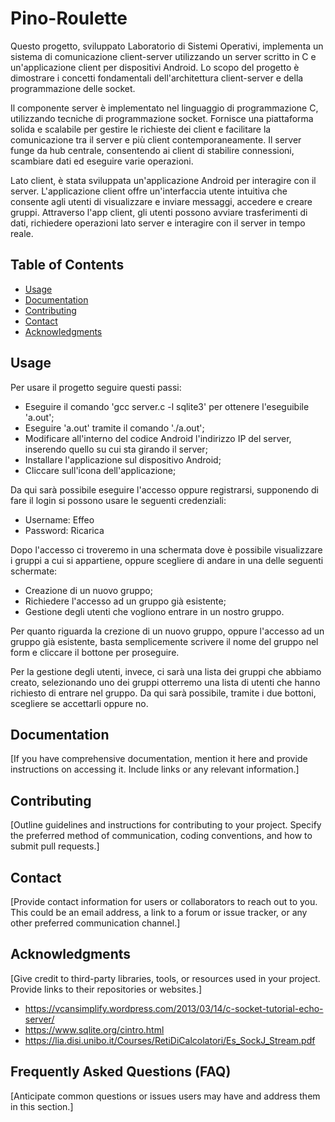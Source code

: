 # Pino-Roulette
Questo progetto, sviluppato Laboratorio di Sistemi Operativi, implementa un sistema di comunicazione client-server utilizzando un server scritto in C e un'applicazione client per dispositivi Android. Lo scopo del progetto è dimostrare i concetti fondamentali dell'architettura client-server e della programmazione delle socket.

Il componente server è implementato nel linguaggio di programmazione C, utilizzando tecniche di programmazione socket. Fornisce una piattaforma solida e scalabile per gestire le richieste dei client e facilitare la comunicazione tra il server e più client contemporaneamente. Il server funge da hub centrale, consentendo ai client di stabilire connessioni, scambiare dati ed eseguire varie operazioni.

Lato client, è stata sviluppata un'applicazione Android per interagire con il server. L'applicazione client offre un'interfaccia utente intuitiva che consente agli utenti di visualizzare e inviare messaggi, accedere e creare gruppi. Attraverso l'app client, gli utenti possono avviare trasferimenti di dati, richiedere operazioni lato server e interagire con il server in tempo reale.

## Table of Contents
- [Usage](#usage)
- [Documentation](#documentation)
- [Contributing](#contributing)
- [Contact](#contact)
- [Acknowledgments](#acknowledgments)

## Usage
Per usare il progetto seguire questi passi:
- Eseguire il comando 'gcc server.c -l sqlite3' per ottenere l'eseguibile 'a.out';
- Eseguire 'a.out' tramite il comando './a.out';
- Modificare all'interno del codice Android l'indirizzo IP del server, inserendo quello su cui sta girando il server;
- Installare l'applicazione sul dispositivo Android;
- Cliccare sull'icona dell'applicazione;

Da qui sarà possibile eseguire l'accesso oppure registrarsi, supponendo di fare il login si possono usare le seguenti credenziali:
- Username: Effeo
- Password: Ricarica

Dopo l'accesso ci troveremo in una schermata dove è possibile visualizzare i gruppi a cui si appartiene, oppure scegliere di andare in una delle seguenti schermate:
- Creazione di un nuovo gruppo;
- Richiedere l'accesso ad un gruppo già esistente;
- Gestione degli utenti che vogliono entrare in un nostro gruppo.

Per quanto riguarda la crezione di un nuovo gruppo, oppure l'accesso ad un gruppo già esistente, basta semplicemente scrivere il nome del gruppo nel form e cliccare il bottone per proseguire.

Per la gestione degli utenti, invece, ci sarà una lista dei gruppi che abbiamo creato, selezionando uno dei gruppi otterremo una lista di utenti che hanno richiesto di entrare nel gruppo. Da qui sarà possibile, tramite i due bottoni, scegliere se accettarli oppure no. 

## Documentation

[If you have comprehensive documentation, mention it here and provide instructions on accessing it. Include links or any relevant information.]

## Contributing

[Outline guidelines and instructions for contributing to your project. Specify the preferred method of communication, coding conventions, and how to submit pull requests.]

## Contact

[Provide contact information for users or collaborators to reach out to you. This could be an email address, a link to a forum or issue tracker, or any other preferred communication channel.]

## Acknowledgments

[Give credit to third-party libraries, tools, or resources used in your project. Provide links to their repositories or websites.]
- https://vcansimplify.wordpress.com/2013/03/14/c-socket-tutorial-echo-server/
- https://www.sqlite.org/cintro.html
- https://lia.disi.unibo.it/Courses/RetiDiCalcolatori/Es_SockJ_Stream.pdf

## Frequently Asked Questions (FAQ)

[Anticipate common questions or issues users may have and address them in this section.]

